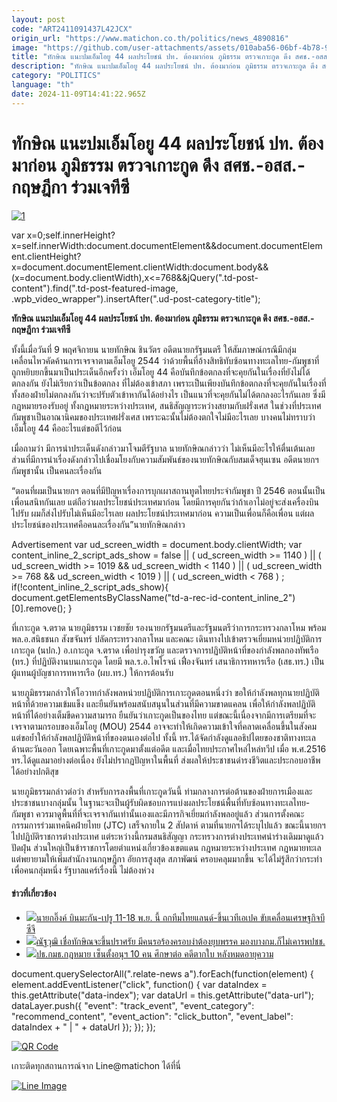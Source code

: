 ```yaml
---
layout: post
code: "ART2411091437L42JCX"
origin_url: "https://www.matichon.co.th/politics/news_4890816"
image: "https://github.com/user-attachments/assets/010aba56-06bf-4b78-93ef-d5411b769330"
title: "ทักษิณ แนะปมเอ็มโอยู 44 ผลประโยชน์ ปท. ต้องมาก่อน ภูมิธรรม ตรวจเกาะกูด ดึง สศช.-อสส.-กฤษฎีกา ร่วมเจทีซี"
description: "ทักษิณ แนะปมเอ็มโอยู 44 ผลประโยชน์ ปท. ต้องมาก่อน ภูมิธรรม ตรวจเกาะกูด ดึง สศช.-อสส.-กฤษฎีกา ร่วมเจทีซี"
category: "POLITICS"
language: "th"
date: 2024-11-09T14:41:22.965Z
---
```


# ทักษิณ แนะปมเอ็มโอยู 44 ผลประโยชน์ ปท. ต้องมาก่อน ภูมิธรรม ตรวจเกาะกูด ดึง สศช.-อสส.-กฤษฎีกา ร่วมเจทีซี

[![](https://www.matichon.co.th/wp-content/uploads/2024/11/1-129.jpg "1")](https://www.matichon.co.th/wp-content/uploads/2024/11/1-129.jpg)

var x=0;self.innerHeight?x=self.innerWidth:document.documentElement&&document.documentElement.clientHeight?x=document.documentElement.clientWidth:document.body&&(x=document.body.clientWidth),x<=768&&jQuery(".td-post-content").find(".td-post-featured-image, .wpb\_video\_wrapper").insertAfter(".ud-post-category-title");

**ทักษิณ แนะปมเอ็มโอยู 44 ผลประโยชน์ ปท. ต้องมาก่อน ภูมิธรรม ตรวจเกาะกูด ดึง สศช.-อสส.-กฤษฎีกา ร่วมเจทีซี**

ทั้งนี้เมื่อวันที่ 9 พฤศจิกายน นายทักษิณ ชินวัตร อดีตนายกรัฐมนตรี ให้สัมภาษณ์กรณีมีกลุ่มเคลื่อนไหวคัดค้านการเจรจาตามเอ็มโอยู 2544 ว่าด้วยพื้นที่อ้างสิทธิทับซ้อนทางทะเลไทย-กัมพูชาที่ถูกหยิบยกขึ้นมาเป็นประเด็นอีกครั้งว่า เอ็มโอยู 44 คือบันทึกข้อตกลงที่จะคุยกันในเรื่องที่ยังไม่ได้ตกลงกัน ยังไม่เรียกว่าเป็นข้อตกลง ที่ไม่ต้องเข้าสภา เพราะเป็นเพียงบันทึกข้อตกลงที่จะคุยกันในเรื่องที่ทั้งสองฝ่ายไม่ตกลงกันว่าจะปรับตัวเข้าหากันได้อย่างไร เป็นแนวที่จะคุยกันไม่ได้ตกลงอะไรกันเลย ซึ่งมีกฎหมายรองรับอยู่ ทั้งกฎหมายระหว่างประเทศ, สนธิสัญญาระหว่างสยามกับฝรั่งเศส ในช่วงที่ประเทศกัมพูชาเป็นอาณานิคมของประเทศฝรั่งเศส เพราะฉะนั้นไม่ต้องตกใจไม่มีอะไรเลย บางคนไม่ทราบว่าเอ็มโอยู 44 คืออะไรแต่ขอตีไว้ก่อน

เมื่อถามว่า มีการนำประเด็นดังกล่าวมาโจมตีรัฐบาล นายทักษิณกล่าวว่า ไม่เห็นมีอะไรให้ตื่นเต้นเลย ส่วนที่มีการนำเรื่องดังกล่าวไปเชื่อมโยงกับความสัมพันธ์ของนายทักษิณกับสมเด็จฮุนเซน อดีตนายกฯกัมพูชานั้น เป็นคนละเรื่องกัน

“ตอนที่ผมเป็นนายกฯ ตอนที่มีปัญหาเรื่องการบุกเผาสถานทูตไทยประจำกัมพูชา ปี 2546 ตอนนั้นเป็นเพื่อนสนิทกันเลย แต่ถือว่าผลประโยชน์ประเทศมาก่อน โดยมีการคุยกันว่าถ้าเอาไม่อยู่จะส่งเครื่องบินไปรับ ผมก็ส่งไปรับไม่เห็นมีอะไรเลย ผลประโยชน์ประเทศมาก่อน ความเป็นเพื่อนก็คือเพื่อน แต่ผลประโยชน์ของประเทศคือคนละเรื่องกัน”นายทักษิณกล่าว

Advertisement var ud\_screen\_width = document.body.clientWidth; var content\_inline\_2\_script\_ads\_show = false || ( ud\_screen\_width >= 1140 ) || ( ud\_screen\_width >= 1019 && ud\_screen\_width < 1140 ) || ( ud\_screen\_width >= 768 && ud\_screen\_width < 1019 ) || ( ud\_screen\_width < 768 ) ; if(!content\_inline\_2\_script\_ads\_show){ document.getElementsByClassName("td-a-rec-id-content\_inline\_2")\[0\].remove(); }

ที่เกาะกูด จ.ตราด นายภูมิธรรม เวชยชัย รองนายกรัฐมนตรีและรัฐมนตรีว่าการกระทรวงกลาโหม พร้อม พล.อ.สนิธชนก สังขจันทร์ ปลัดกระทรวงกลาโหม และคณะ เดินทางไปเข้าตรวจเยี่ยมหน่วยปฏิบัติการเกาะกูด (นปก.) อ.เกาะกูด จ.ตราด เพื่อบำรุงขวัญ และตรวจการปฏิบัติหน้าที่ของกำลังพลกองทัพเรือ (ทร.) ที่ปฏิบัติงานบนเกาะกูด โดยมี พล.ร.อ.ไพโรจน์ เฟื่องจันทร์ เสนาธิการทหารเรือ (เสธ.ทร.) เป็นผู้แทนผู้บัญชาการทหารเรือ (ผบ.ทร.) ให้การต้อนรับ

นายภูมิธรรมกล่าวให้โอวาทกำลังพลหน่วยปฏิบัติการเกาะกูดตอนหนึ่งว่า ขอให้กำลังพลทุกนายปฏิบัติหน้าที่ด้วยความเข้มแข็ง และยืนยันพร้อมสนับสนุนในส่วนที่มีความขาดแคลน เพื่อให้กำลังพลปฏิบัติหน้าที่ได้อย่างเต็มขีดความสามารถ ยืนยันว่าเกาะกูดเป็นของไทย แต่ขณะนี้เนื่องจากมีการเตรียมที่จะเจรจาตามกรอบของเอ็มโอยู (MOU) 2544 อาจจะทำให้เกิดความเข้าใจที่คลาดเคลื่อนขึ้นในสังคม แต่ขอย้ำให้กำลังพลปฏิบัติหน้าที่ของตนเองต่อไป ทั้งนี้ ทร.ได้จัดกำลังดูแลอธิปไตยของชาติทางทะเล ด้านตะวันออก โดยเฉพาะพื้นที่เกาะกูดมาตั้งแต่อดีต และเมื่อไทยประกาศไหล่ไหล่ทวีป เมื่อ พ.ศ.2516 ทร.ได้ดูแลมาอย่างต่อเนื่อง ยังไม่ปรากฏปัญหาในพื้นที่ ส่งผลให้ประชาชนดำรงชีวิตและประกอบอาชีพได้อย่างปกติสุข

นายภูมิธรรมกล่าวต่อว่า สำหรับการลงพื้นที่เกาะกูดวันนี้ ท่ามกลางการต่อต้านของฝ่ายการเมืองและประชาชนบางกลุ่มนั้น ในฐานะจะเป็นผู้รับผิดชอบการแบ่งผลประโยชน์พื้นที่ทับซ้อนทางทะเลไทย-กัมพูชา ควรมาดูพื้นที่ที่จะเจรจากันเท่านั้นเองและมีภารกิจเยี่ยมกำลังพลอยู่แล้ว ส่วนการตั้งคณะกรรมการร่วมเทคนิคฝ่ายไทย (JTC) เสร็จภายใน 2 สัปดาห์ ตามที่นายกฯได้ระบุไปแล้ว ขณะนี้นายกฯไปปฏิบัติราชการต่างประเทศ แต่ระหว่างนี้กรมสนธิสัญญา กระทรวงการต่างประเทศนำร่างเดิมมาดูแล้วปัดฝุ่น ส่วนใหญ่เป็นข้าราชการโดยตำแหน่งเกี่ยวข้องเขตแดน กฎหมายระหว่างประเทศ กฎหมายทะเล แต่พยายามให้เพิ่มสำนักงานกฤษฎีกา อัยการสูงสุด สภาพัฒน์ ครอบคลุมมากขึ้น จะได้ไม่รู้สึกว่ากระทำเพื่อคนกลุ่มหนึ่ง รัฐบาลแคร์เรื่องนี้ ไม่ต้องห่วง

#### ข่าวที่เกี่ยวข้อง

*   [![](https://www.matichon.co.th/wp-content/uploads/2024/11/gxff9-wed.jpg)นายกอิ๊งค์ บินมะกัน-เปรู 11-18 พ.ย. นี้ ถกทีมไทยแลนด์-ขึ้นเวทีเอเปค ขับเคลื่อนเศรษฐกิจบีซีจี](https://www.matichon.co.th/politics/news_4890825)
*   [![](https://www.matichon.co.th/wp-content/uploads/2024/11/ณัฐวุฒิ5874.jpg)ณัฐวุฒิ เชื่อทักษิณจะขึ้นปราศรัย มีคนรอร้องครอบงำต้องยุบพรรค มองบางกม.ก็ไม่เคารพปชช.](https://www.matichon.co.th/politics/news_4890707)
*   [![](https://www.matichon.co.th/wp-content/uploads/2024/11/106-999.jpg)ปธ.กมธ.กฎหมาย เซ็นตั้งอนุฯ 10 คน ศึกษาต่อ คดีตากใบ หลังหมดอายุความ](https://www.matichon.co.th/politics/news_4890215)

document.querySelectorAll(".relate-news a").forEach(function(element) { element.addEventListener("click", function() { var dataIndex = this.getAttribute("data-index"); var dataUrl = this.getAttribute("data-url"); dataLayer.push({ "event": "track\_event", "event\_category": "recommend\_content", "event\_action": "click\_button", "event\_label": dataIndex + " | " + dataUrl }); }); });

[![QR Code](https://www.matichon.co.th/wp-content/uploads/2023/07/wob1371z.jpg)](https://lin.ee/ht0nDxX)

เกาะติดทุกสถานการณ์จาก Line@matichon ได้ที่นี่

[![Line Image](https://www.matichon.co.th/wp-content/uploads/2023/07/th.png)](https://lin.ee/ht0nDxX)